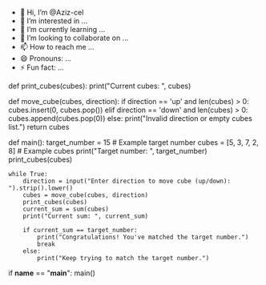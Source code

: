 - 👋 Hi, I’m @Aziz-cel
- 👀 I’m interested in ...
- 🌱 I’m currently learning ...
- 💞️ I’m looking to collaborate on ...
- 📫 How to reach me ...
- 😄 Pronouns: ...
- ⚡ Fun fact: ...

<!---
Aziz-cel/Aziz-cel is a ✨ special ✨ repository because its `README.md` (this file) appears on your GitHub profile.
You can click the Preview link to take a look at your changes.
--->
 
def print_cubes(cubes):
    print("Current cubes: ", cubes)

def move_cube(cubes, direction):
    if direction == 'up' and len(cubes) > 0:
        cubes.insert(0, cubes.pop())
    elif direction == 'down' and len(cubes) > 0:
        cubes.append(cubes.pop(0))
    else:
        print("Invalid direction or empty cubes list.")
    return cubes

def main():
    target_number = 15  # Example target number
    cubes = [5, 3, 7, 2, 8]  # Example cubes
    print("Target number: ", target_number)
    print_cubes(cubes)
    
    while True:
        direction = input("Enter direction to move cube (up/down): ").strip().lower()
        cubes = move_cube(cubes, direction)
        print_cubes(cubes)
        current_sum = sum(cubes)
        print("Current sum: ", current_sum)
        
        if current_sum == target_number:
            print("Congratulations! You've matched the target number.")
            break
        else:
            print("Keep trying to match the target number.")

if __name__ == "__main__":
    main()